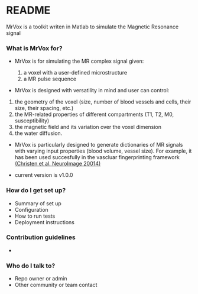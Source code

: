 # README #

MrVox is a toolkit writen in Matlab to simulate the Magnetic Resonance 
signal


### What is MrVox for? ###

* MrVox is for simulating the MR complex signal given:

    1. a voxel with a user-defined microstructure
    2. a MR pulse sequence

* MrVox is designed with versatility in mind and user can control:

1. the geometry of the voxel (size, number of blood vessels and cells, their size, their spacing, etc.)
2. the MR-related properties of different compartments (T1, T2, M0, susceptibility)
3. the magnetic field and its variation over the voxel dimension
4. the water diffusion.
 
* MrVox is particularly designed to generate dictionaries of MR signals with varying input properties (blood volume, vessel size). For example, it has been used succesfully in the vascluar fingerprinting framework [(Christen et al. NeuroImage 20014)](http://www.sciencedirect.com/science/article/pii/S1053811913012019)

* current version is v1.0.0

### How do I get set up? ###

* Summary of set up
* Configuration
* How to run tests
* Deployment instructions

### Contribution guidelines ###

* 

### Who do I talk to? ###

* Repo owner or admin
* Other community or team contact